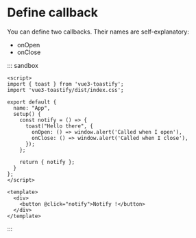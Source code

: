 # Define callback

You can define two callbacks. Their names are self-explanatory:

- onOpen
- onClose

::: sandbox
```vue App.vue
<script>
import { toast } from 'vue3-toastify';
import 'vue3-toastify/dist/index.css';

export default {
  name: "App",
  setup() {
    const notify = () => {
      toast("Hello there", {
        onOpen: () => window.alert('Called when I open'),
        onClose: () => window.alert('Called when I close'),
      });
    };

    return { notify };
  }
};
</script>

<template>
  <div>
    <button @click="notify">Notify !</button>
  </div>
</template>
```
:::
